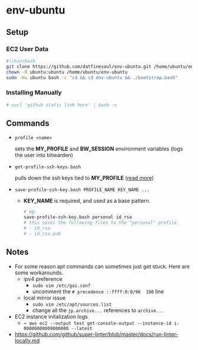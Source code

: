 # env-ubuntu

## Setup

### EC2 User Data

```bash
#!/bin/bash
git clone https://github.com/datfinesoul/env-ubuntu.git /home/ubuntu/env-ubuntu
chown -R ubuntu:ubuntu /home/ubuntu/env-ubuntu
sudo -Hu ubuntu bash -c "cd && cd env-ubuntu && ./bootstrap.bash"
```

### Installing Manually

```bash
# curl 'github static link here' | bash -c
```

## Commands

- `profile <name>`

  sets the **MY_PROFILE** and **BW_SESSION** environment variables (logs the user into bitwarden)

- `get-profile-ssh-keys.bash`

  pulls down the ssh keys tied to **MY_PROFILE** ([read more](./bin/get-profile-ssh.md))

- `save-profile-ssh-key.bash PROFILE_NAME KEY_NAME ...`

  - **KEY_NAME** is required, and used as a base pattern.

    ```bash
    # eg.
    save-profile-ssh-key.bash personal id_rsa
    # this saves the following files to the "personal" profile
    # - id_rsa
    # - id_rsa.pub
    ```

## Notes

- For some reason apt commands can sometimes just get stuck.  Here are some workarounds.
  - ipv4 preference
    - `sudo vim /etc/gai.conf`
    - uncomment the `# precedence ::ffff:0:0/96  100` line
  - local mirror issue
    - `sudo vim /etc/apt/sources.list`
    - change all the `jp.archive...` references to `archive...`
- EC2 instance initalization logs
  - `→ aws ec2 --output text get-console-output --instance-id i-00000000000000000 --latest`
- https://github.com/github/super-linter/blob/master/docs/run-linter-locally.md
